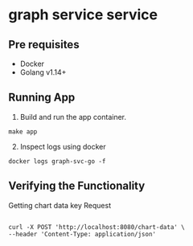 # graph service service


## Pre requisites

- Docker
- Golang v1.14+
 
 
## Running App 

1. Build and run the app container.

`make app`

2. Inspect logs using docker 

`docker logs graph-svc-go -f`

## Verifying the Functionality

Getting chart data key Request
```shell script

curl -X POST 'http://localhost:8080/chart-data' \
--header 'Content-Type: application/json'
```

